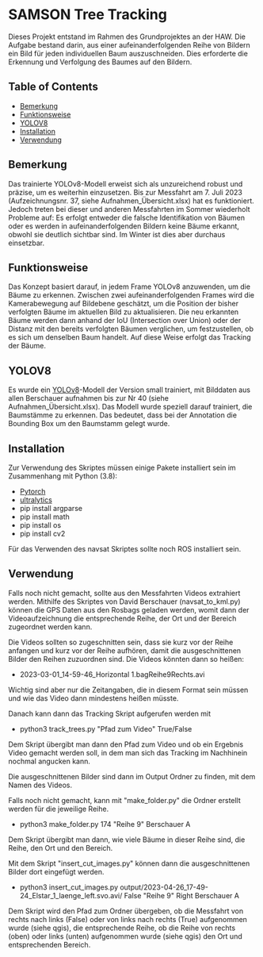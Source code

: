 # SAMSON Tree Tracking

Dieses Projekt entstand im Rahmen des Grundprojektes an der HAW. 
Die Aufgabe bestand darin, aus einer aufeinanderfolgenden Reihe von Bildern ein Bild für jeden individuellen Baum auszuschneiden. Dies erforderte die Erkennung und Verfolgung des Baumes auf den Bildern.

## Table of Contents

- [Bemerkung](#Bemerkung)
- [Funktionsweise](#Funktionsweise)
- [YOLOV8](#YOLOV8)
- [Installation](#Installation)
- [Verwendung](#Verwendung)




## Bemerkung

Das trainierte YOLOv8-Modell erweist sich als unzureichend robust und präzise, um es weiterhin einzusetzen. 
Bis zur Messfahrt am 7. Juli 2023 (Aufzeichnungsnr. 37, siehe Aufnahmen_Übersicht.xlsx) hat es funktioniert. Jedoch treten bei dieser und anderen Messfahrten im Sommer wiederholt Probleme auf: Es erfolgt entweder die falsche Identifikation von Bäumen oder es werden in aufeinanderfolgenden Bildern keine Bäume erkannt, obwohl sie deutlich sichtbar sind.
Im Winter ist dies aber durchaus einsetzbar.

## Funktionsweise
Das Konzept basiert darauf, in jedem Frame YOLOv8 anzuwenden, um die Bäume zu erkennen. Zwischen zwei aufeinanderfolgenden Frames wird die Kamerabewegung auf Bildebene geschätzt, um die Position der bisher verfolgten Bäume im aktuellen Bild zu aktualisieren. Die neu erkannten Bäume werden dann anhand der IoU (Intersection over Union) oder der Distanz mit den bereits verfolgten Bäumen verglichen, um festzustellen, ob es sich um denselben Baum handelt. Auf diese Weise erfolgt das Tracking der Bäume.
## YOLOV8
Es wurde ein [YOLOv8](https://github.com/ultralytics/ultralytics)-Modell der Version small trainiert, mit Bilddaten aus allen Berschauer aufnahmen bis zur Nr 40 (siehe Aufnahmen_Übersicht.xlsx). Das Modell wurde speziell darauf trainiert, die Baumstämme zu erkennen. Das bedeutet, dass bei der Annotation die Bounding Box um den Baumstamm gelegt wurde.

## Installation
Zur Verwendung des Skriptes müssen einige Pakete installiert sein im Zusammenhang mit Python (3.8):
- [Pytorch](https://pytorch.org/get-started/locally/)
- [ultralytics](https://github.com/ultralytics/ultralytics)
- pip install argparse
- pip install math
- pip install os
- pip install cv2

Für das Verwenden des navsat Skriptes sollte noch ROS installiert sein.


## Verwendung
Falls noch nicht gemacht, sollte aus den Messfahrten Videos extrahiert werden. Mithilfe des Skriptes von David Berschauer (navsat_to_kml.py) können die GPS Daten aus den Rosbags geladen werden, womit dann der Videoaufzeichnung die entsprechende Reihe, der Ort und der Bereich zugeordnet werden kann.


Die Videos sollten so zugeschnitten sein, dass sie kurz vor der Reihe anfangen und kurz vor der Reihe aufhören, damit die ausgeschnittenen Bilder den Reihen zuzuordnen sind.
Die Videos könnten dann so heißen:
- 2023-03-01_14-59-46_Horizontal 1.bagReihe9Rechts.avi

Wichtig sind aber nur die Zeitangaben, die in diesem Format sein müssen und wie das Video dann mindestens heißen müsste.

Danach kann dann das Tracking Skript aufgerufen werden mit
- python3 track_trees.py "Pfad zum Video" True/False

Dem Skript übergibt man dann den Pfad zum Video und ob ein Ergebnis Video gemacht werden soll, in dem man sich das Tracking im Nachhinein nochmal angucken kann.

Die ausgeschnittenen Bilder sind dann im Output Ordner zu finden, mit dem Namen des Videos.

Falls noch nicht gemacht, kann mit "make_folder.py" die Ordner erstellt werden für die jeweilige Reihe.

- python3 make_folder.py 174 "Reihe 9" Berschauer A

Dem Skript übergibt man dann, wie viele Bäume in dieser Reihe sind, die Reihe, den Ort und den Bereich.

Mit dem Skript "insert_cut_images.py" können dann die ausgeschnittenen Bilder dort eingefügt werden.

- python3 insert_cut_images.py output/2023-04-26_17-49-24_Elstar_1_laenge_left.svo.avi/ False "Reihe 9" Right Berschauer A

Dem Skript wird den Pfad zum Ordner übergeben, ob die Messfahrt von rechts nach links (False) oder von links nach rechts (True) aufgenommen wurde (siehe qgis), die entsprechende Reihe, ob die Reihe von rechts (oben) oder links (unten) aufgenommen wurde (siehe qgis) den Ort und entsprechenden Bereich.
